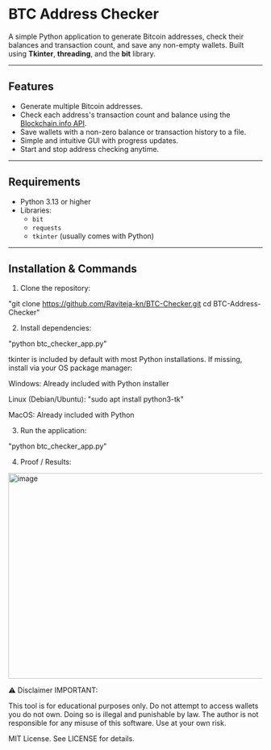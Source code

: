 # BTC Address Checker

A simple Python application to generate Bitcoin addresses, check their balances and transaction count, and save any non-empty wallets. Built using **Tkinter**, **threading**, and the **bit** library.

---

## Features

- Generate multiple Bitcoin addresses.
- Check each address's transaction count and balance using the [Blockchain.info API](https://blockchain.info/).
- Save wallets with a non-zero balance or transaction history to a file.
- Simple and intuitive GUI with progress updates.
- Start and stop address checking anytime.

---

## Requirements

- Python 3.13 or higher
- Libraries:
  - `bit`
  - `requests`
  - `tkinter` (usually comes with Python)

---

## Installation & Commands

1. Clone the repository:
 
"git clone https://github.com/Raviteja-kn/BTC-Checker.git
cd BTC-Address-Checker"

2. Install dependencies:

"python btc_checker_app.py"

tkinter is included by default with most Python installations. If missing, install via your OS package manager:

Windows: Already included with Python installer

Linux (Debian/Ubuntu): "sudo apt install python3-tk"

MacOS: Already included with Python

3. Run the application:

"python btc_checker_app.py"

4. Proof / Results:
<img width="783" height="407" alt="image" src="https://github.com/user-attachments/assets/66d44498-eebb-4ccb-8b44-db2357285534" />


⚠️ Disclaimer
IMPORTANT:

This tool is for educational purposes only.
Do not attempt to access wallets you do not own. Doing so is illegal and punishable by law.
The author is not responsible for any misuse of this software.
Use at your own risk.

MIT License. See LICENSE for details.
